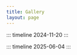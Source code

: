 ```yaml
---
title: Gallery
layout: page
---
```


::: timeline 2024-11-20
<GalleryCarousel
  :images="[
    { src: 'https://ruinique-alibaba-oss.oss-cn-chengdu.aliyuncs.com/pic1.jpg', alt: '2024-11-20 郫都龙湖时代天街 K99 聚餐' }
  ]"
/>
:::

::: timeline 2025-06-04
<GalleryCarousel
  :images="[
    { src: 'https://ruinique-alibaba-oss.oss-cn-chengdu.aliyuncs.com/hpc-20250604-01.jpg', alt: '2025-06-04 四号科研楼合影 1' },
    { src: 'https://ruinique-alibaba-oss.oss-cn-chengdu.aliyuncs.com/hpc-20250604-02.jpg', alt: '2025-06-04 四号科研楼合影 2' },
    { src: 'https://ruinique-alibaba-oss.oss-cn-chengdu.aliyuncs.com/hpc-20250604-03.jpg', alt: '2025-06-04 四号科研楼合影 3' },
    { src: 'https://ruinique-alibaba-oss.oss-cn-chengdu.aliyuncs.com/hpc-20250604-04.jpg', alt: '2025-06-04 四号科研楼合影 4' },
  ]"
  autoplay
  :interval="5000"
/>
:::